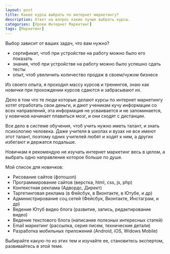 ```yaml
---
layout: post
title: Какие курсы выбрать по интернет маркетингу?
description: Ответ на вопрос какие лучше выбрать курсы.
categories: [Уроки Интернет Маркетинг]
tags: [Маркетинг]
---
```

Выбор зависит от ваших задач, что вам нужно?
<ul>
<li>сертификат, чтоб при устройстве на работу можно было его показать</li>
<li>знания, чтоб при устройстве на работу можно было успешно сдать тесты</li>
<li>опыт, чтоб увеличить количество продаж в своем/чужом бизнесе</li>
</ul>

Из своего опыта, я проходил массу курсов и тренингов, знаю как новички при прохождении курсов сдаются и забрасывают их.

Дело в том что те люди которые делают курсы по интернет маркетингу хотят отработать свои деньги, и дают ученикам кучу информации со всех направлений, эта информация не усваивается и не запоминается, у новичков начинает плавиться мозг, и они сходят с дистанции.

Все дело в системе обучения, чтоб учить нужно иметь талант, и знать психологию человека. Даже учителя в школах и вузах не все имеют этот талант, поэтому одних учителей любят и ходят к ним, а других избегают и  держатся подальше.

Новичкам я рекомендую не изучать интернет маркетинг весь в целом, а выбрать одно направление которое больше по душе.

Мой список для новичков:
<ul>
<li>Рисование сайтов (фотошоп)</li>
<li>Программирование сайтов (верстка, html, css, js, php)</li>
<li>Контекстная реклама (Адвордс, Директ)</li>
<li>Таргетинговая реклама (в Фейсбук, в Вконтакте, в Ютубе, и др)</li>
<li>Администрирование соц сетей (Фейсбук, Вконтакте, Инстаграм, и др)</li>
<li>Ведение Ютуб видео блога (развитие, запись, редактирование видео)</li>
<li>Ведение текстового блога (написание полезных интересных статей)</li>
<li>Email маркетинг (раcсылка, серия писем, технические детали)</li>
<li>Разработка мобильных приложений (Android, iOS, Widows Mobile)</li>
</ul>

Выбирайте какую-то из этих тем и изучайте ее, становитесь экспертом, развивайтесь в этой теме.
